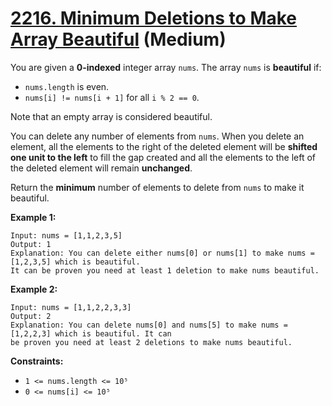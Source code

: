 # [2216. Minimum Deletions to Make Array Beautiful][link] (Medium)

[link]: https://leetcode.com/problems/minimum-deletions-to-make-array-beautiful/

You are given a **0-indexed** integer array `nums`. The array `nums` is **beautiful** if:

- `nums.length` is even.
- `nums[i] != nums[i + 1]` for all `i % 2 == 0`.

Note that an empty array is considered beautiful.

You can delete any number of elements from `nums`. When you delete an element, all the elements to
the right of the deleted element will be **shifted one unit to the left** to fill the gap created
and all the elements to the left of the deleted element will remain **unchanged**.

Return the **minimum** number of elements to delete from  `nums` to make it beautiful.

**Example 1:**

```
Input: nums = [1,1,2,3,5]
Output: 1
Explanation: You can delete either nums[0] or nums[1] to make nums = [1,2,3,5] which is beautiful.
It can be proven you need at least 1 deletion to make nums beautiful.
```

**Example 2:**

```
Input: nums = [1,1,2,2,3,3]
Output: 2
Explanation: You can delete nums[0] and nums[5] to make nums = [1,2,2,3] which is beautiful. It can
be proven you need at least 2 deletions to make nums beautiful.
```

**Constraints:**

- `1 <= nums.length <= 10⁵`
- `0 <= nums[i] <= 10⁵`

